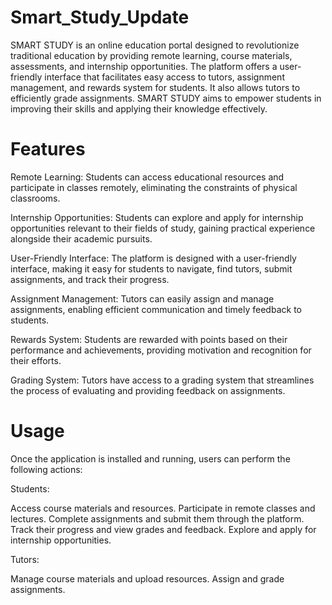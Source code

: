 # Smart_Study_Update
SMART STUDY is an online education portal designed to revolutionize traditional education by providing remote learning, course materials, assessments, and internship opportunities. The platform offers a user-friendly interface that facilitates easy access to tutors, assignment management, and rewards system for students. It also allows tutors to efficiently grade assignments. SMART STUDY aims to empower students in improving their skills and applying their knowledge effectively.

# Features
Remote Learning: Students can access educational resources and participate in classes remotely, eliminating the constraints of physical classrooms.

Internship Opportunities: Students can explore and apply for internship opportunities relevant to their fields of study, gaining practical experience alongside their academic pursuits.

User-Friendly Interface: The platform is designed with a user-friendly interface, making it easy for students to navigate, find tutors, submit assignments, and track their progress.

Assignment Management: Tutors can easily assign and manage assignments, enabling efficient communication and timely feedback to students.

Rewards System: Students are rewarded with points based on their performance and achievements, providing motivation and recognition for their efforts.

Grading System: Tutors have access to a grading system that streamlines the process of evaluating and providing feedback on assignments.

# Usage
Once the application is installed and running, users can perform the following actions:

Students:

Access course materials and resources.
Participate in remote classes and lectures.
Complete assignments and submit them through the platform.
Track their progress and view grades and feedback.
Explore and apply for internship opportunities.

Tutors:

Manage course materials and upload resources.
Assign and grade assignments.
